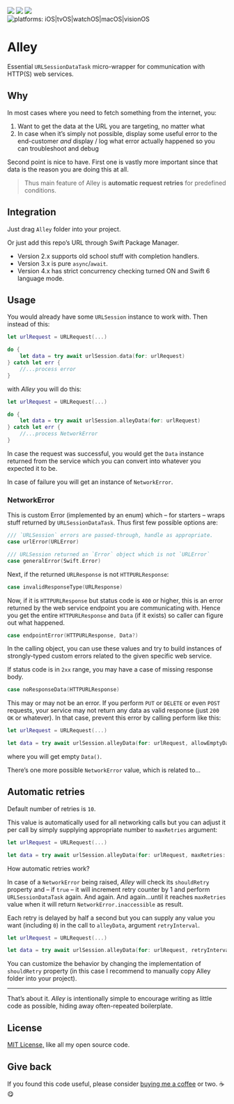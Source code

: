 [![](https://img.shields.io/github/tag/radianttap/Alley.svg?label=current)](https://github.com/radianttap/Alley/releases)
[![](https://img.shields.io/github/license/radianttap/Alley.svg)](https://github.com/radianttap/Alley/blob/master/LICENSE)
![](https://img.shields.io/badge/swift-6.0-223344.svg?logo=swift&labelColor=FA7343&logoColor=white)
\
![platforms: iOS|tvOS|watchOS|macOS|visionOS](https://img.shields.io/badge/platform-iOS_15_·_tvOS_15_·_watchOS_10_·_macOS_12_·_visionOS_1-blue.svg)

# Alley

Essential `URLSessionDataTask` micro-wrapper for communication with HTTP(S) web services. 

## Why

In most cases where you need to fetch something from the internet, you:

1. Want to get the data at the URL you are targeting, no matter what
2. In case when it’s simply not possible, display some useful error to the end-customer *and* display / log what error actually happened so you can troubleshoot and debug

Second point is nice to have. First one is vastly more important since that data is the reason you are doing this at all.

> Thus main feature of Alley is **automatic request retries** for predefined conditions.

## Integration

Just drag `Alley` folder into your project.

Or just add this repo’s URL through Swift Package Manager.

- Version 2.x supports old school stuff with completion handlers.
- Version 3.x is pure `async`/`await`.
- Version 4.x has strict concurrency checking turned ON and Swift 6 language mode.

## Usage

You would already have some `URLSession` instance to work with. Then instead of this:

```swift
let urlRequest = URLRequest(...)

do {
	let data = try await urlSession.data(for: urlRequest)
} catch let err {
	//...process error
}
```

with _Alley_ you will do this:

```swift
let urlRequest = URLRequest(...)

do {
	let data = try await urlSession.alleyData(for: urlRequest)
} catch let err {
	//...process NetworkError
}
```

In case the request was successful, you would get the `Data` instance returned from the service which you can convert into whatever you expected it to be.

In case of failure you will get an instance of `NetworkError`.

### NetworkError

This is custom Error (implemented by an enum) which – for starters – wraps stuff returned by `URLSessionDataTask`. Thus first few possible options are:

```swift
///	`URLSession` errors are passed-through, handle as appropriate.
case urlError(URLError)

///	URLSession returned an `Error` object which is not `URLError`
case generalError(Swift.Error)
```

Next, if the returned `URLResponse` is not `HTTPURLResponse`:

```swift
case invalidResponseType(URLResponse)
```

Now, if it is `HTTPURLResponse` but status code is `400` or higher, this is an error returned by the web service endpoint you are communicating with. Hence you get the entire `HTTPURLResponse` and `Data` (if it exists) so caller can figure out what happened.

```swift
case endpointError(HTTPURLResponse, Data?)
```

In the calling object, you can use these values and try to build instances of strongly-typed custom errors related to the given specific web service.

If status code is in `2xx` range, you may have a case of missing response body. 

```swift
case noResponseData(HTTPURLResponse)
```

This may or may not be an error. If you perform `PUT` or `DELETE` or even `POST` requests, your service may not return any data as valid response (just `200 OK` or whatever). In that case, prevent this error by calling perform like this:

```swift
let urlRequest = URLRequest(...)

let data = try await urlSession.alleyData(for: urlRequest, allowEmptyData: true)
```

where you will get empty `Data()`.

There’s one more possible `NetworkError` value, which is related to...

## Automatic retries

Default number of retries is `10`.

This value is automatically used for all networking calls but you can adjust it per call by simply supplying appropriate number to `maxRetries` argument:

```swift
let urlRequest = URLRequest(...)

let data = try await urlSession.alleyData(for: urlRequest, maxRetries: 5)
```

How automatic retries work? 

In case of a `NetworkError` being raised, _Alley_ will check its `shouldRetry` property and – if `true` – it will increment retry counter by 1 and perform `URLSessionDataTask` again. And again. And again...until it reaches `maxRetries` value when it will return `NetworkError.inaccessible` as result.

Each retry is delayed by half a second but you can supply any value you want (including `0`) in the call to `alleyData`, argument `retryInterval`.

```swift
let urlRequest = URLRequest(...)

let data = try await urlSession.alleyData(for: urlRequest, retryInterval: 0.3)
```

You can customize the behavior by changing the implementation of `shouldRetry` property (in this case I recommend to manually copy Alley folder into your project).

* * *

That’s about it. _Alley_ is intentionally simple to encourage writing as little code as possible, hiding away often-repeated boilerplate.

## License

[MIT License,](https://github.com/radianttap/Alley/blob/v2/LICENSE) like all my open source code.

## Give back

If you found this code useful, please consider [buying me a coffee](https://www.buymeacoffee.com/radianttap) or two. ☕️😋
